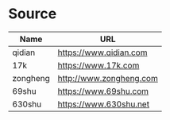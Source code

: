 
# Source


| Name         	| URL                         	|
|--------------	|-----------------------------	|
| qidian       	| https://www.qidian.com      	|
| 17k          	| https://www.17k.com         	|
| zongheng     	| http://www.zongheng.com     	|
| 69shu        	| https://www.69shu.com       	|
| 630shu       	| https://www.630shu.net      	|

